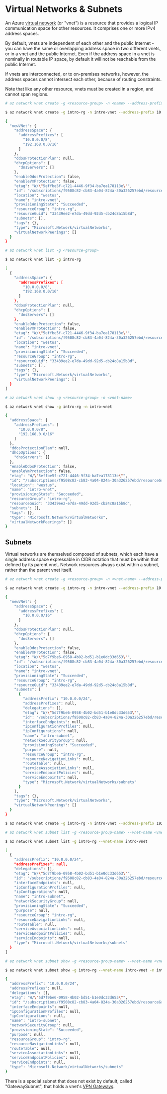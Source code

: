 Virtual Networks & Subnets
==========================
An Azure [virtual network](https://azure.microsoft.com/en-us/documentation/articles/virtual-networks-overview/)
(or "vnet") is a resource that provides a logical IP communication space for
other resources.  It comprises one or more IPv4 address spaces.

By default, vnets are independent of each other and the public Internet - you
can have the same or overlapping address space in two different vnets, or in 
a vnet and the public Internet.  Even if the address space in a vnet is 
nominally in routable IP space, by default it will not be reachable from the 
public Internet.

If vnets are interconnected, or to on-premises networks, however,
the address spaces cannot intersect each other, because of routing constraints.

Note that like any other resource, vnets must be created in a region,
and cannot span regions.

```bash
# az network vnet create -g <resource-group> -n <name> --address-prefix <address-space-csv>

$ az network vnet create -g intro-rg -n intro-vnet --address-prefix 10.0.0.0/8 192.168.0.0/16

{
  "newVNet": {
    "addressSpace": {
      "addressPrefixes": [
        "10.0.0.0/8",
        "192.168.0.0/16"
      ]
    },
    "ddosProtectionPlan": null,
    "dhcpOptions": {
      "dnsServers": []
    },
    "enableDdosProtection": false,
    "enableVmProtection": false,
    "etag": "W/\"5effbe5f-c721-4446-9f34-ba7ea178113e\"",
    "id": "/subscriptions/f9508c82-cb83-4a04-824a-30a326257ebd/resourceGroups/intro-rg/providers/Microsoft.Network/virtualNetworks/intro-vnet",
    "location": "westus",
    "name": "intro-vnet",
    "provisioningState": "Succeeded",
    "resourceGroup": "intro-rg",
    "resourceGuid": "33439ee2-e7da-49dd-92d5-cb24c8a15b8d",
    "subnets": [],
    "tags": {},
    "type": "Microsoft.Network/virtualNetworks",
    "virtualNetworkPeerings": []
  }
}
```

```bash
# az network vnet list -g <resource-group>

$ az network vnet list -g intro-rg

[
  {
    "addressSpace": {
      "addressPrefixes": [
        "10.0.0.0/8",
        "192.168.0.0/16"
      ]
    },
    "ddosProtectionPlan": null,
    "dhcpOptions": {
      "dnsServers": []
    },
    "enableDdosProtection": false,
    "enableVmProtection": false,
    "etag": "W/\"5effbe5f-c721-4446-9f34-ba7ea178113e\"",
    "id": "/subscriptions/f9508c82-cb83-4a04-824a-30a326257ebd/resourceGroups/intro-rg/providers/Microsoft.Network/virtualNetworks/intro-vnet",
    "location": "westus",
    "name": "intro-vnet",
    "provisioningState": "Succeeded",
    "resourceGroup": "intro-rg",
    "resourceGuid": "33439ee2-e7da-49dd-92d5-cb24c8a15b8d",
    "subnets": [],
    "tags": {},
    "type": "Microsoft.Network/virtualNetworks",
    "virtualNetworkPeerings": []
  }
]
```

```bash
# az network vnet show -g <resource-group> -n <vnet-name>

$ az network vnet show -g intro-rg -n intro-vnet

{
  "addressSpace": {
    "addressPrefixes": [
      "10.0.0.0/8",
      "192.168.0.0/16"
    ]
  },
  "ddosProtectionPlan": null,
  "dhcpOptions": {
    "dnsServers": []
  },
  "enableDdosProtection": false,
  "enableVmProtection": false,
  "etag": "W/\"5effbe5f-c721-4446-9f34-ba7ea178113e\"",
  "id": "/subscriptions/f9508c82-cb83-4a04-824a-30a326257ebd/resourceGroups/intro-rg/providers/Microsoft.Network/virtualNetworks/intro-vnet",
  "location": "westus",
  "name": "intro-vnet",
  "provisioningState": "Succeeded",
  "resourceGroup": "intro-rg",
  "resourceGuid": "33439ee2-e7da-49dd-92d5-cb24c8a15b8d",
  "subnets": [],
  "tags": {},
  "type": "Microsoft.Network/virtualNetworks",
  "virtualNetworkPeerings": []
}
```

## Subnets

Virtual networks are themselved composed of subnets, which each have a single
address space expressable in CIDR notation that must be within that defined
by its parent vnet.  Network resources always exist within a subnet, rather
than the parent vnet itself.

```bash
# az network vnet create -g <resource-group> -n <vnet-name> --address-prefix <address-space> --subnet-name <subnet-name> --subnet-prefix <address-space>

$ az network vnet create -g intro-rg -n intro-vnet --address-prefix 10.0.0.0/16 --subnet-name intro-subnet --subnet-prefix 10.0.0.0/24

{
  "newVNet": {
    "addressSpace": {
      "addressPrefixes": [
        "10.0.0.0/16"
      ]
    },
    "ddosProtectionPlan": null,
    "dhcpOptions": {
      "dnsServers": []
    },
    "enableDdosProtection": false,
    "enableVmProtection": false,
    "etag": "W/\"5d7f9be6-0958-4b02-bd51-b1e0dc33d653\"",
    "id": "/subscriptions/f9508c82-cb83-4a04-824a-30a326257ebd/resourceGroups/intro-rg/providers/Microsoft.Network/virtualNetworks/intro-vnet",
    "location": "westus",
    "name": "intro-vnet",
    "provisioningState": "Succeeded",
    "resourceGroup": "intro-rg",
    "resourceGuid": "33439ee2-e7da-49dd-92d5-cb24c8a15b8d",
    "subnets": [
      {
        "addressPrefix": "10.0.0.0/24",
        "addressPrefixes": null,
        "delegations": [],
        "etag": "W/\"5d7f9be6-0958-4b02-bd51-b1e0dc33d653\"",
        "id": "/subscriptions/f9508c82-cb83-4a04-824a-30a326257ebd/resourceGroups/intro-rg/providers/Microsoft.Network/virtualNetworks/intro-vnet/subnets/intro-subnet",
        "interfaceEndpoints": null,
        "ipConfigurationProfiles": null,
        "ipConfigurations": null,
        "name": "intro-subnet",
        "networkSecurityGroup": null,
        "provisioningState": "Succeeded",
        "purpose": null,
        "resourceGroup": "intro-rg",
        "resourceNavigationLinks": null,
        "routeTable": null,
        "serviceAssociationLinks": null,
        "serviceEndpointPolicies": null,
        "serviceEndpoints": null,
        "type": "Microsoft.Network/virtualNetworks/subnets"
      }
    ],
    "tags": {},
    "type": "Microsoft.Network/virtualNetworks",
    "virtualNetworkPeerings": []
  }
}
```

```bash
$ az network vnet create -g intro-rg -n intro-vnet --address-prefix 192.168.0.0/16 --subnet-name intro-subnet2 --subnet-prefix 192.168.0.0/24
```

```bash
# az network vnet subnet list -g <resource-group-name> --vnet-name <vnet-name>

$ az network vnet subnet list -g intro-rg --vnet-name intro-vnet

[
  {
    "addressPrefix": "10.0.0.0/24",
    "addressPrefixes": null,
    "delegations": [],
    "etag": "W/\"5d7f9be6-0958-4b02-bd51-b1e0dc33d653\"",
    "id": "/subscriptions/f9508c82-cb83-4a04-824a-30a326257ebd/resourceGroups/intro-rg/providers/Microsoft.Network/virtualNetworks/intro-vnet/subnets/intro-subnet",
    "interfaceEndpoints": null,
    "ipConfigurationProfiles": null,
    "ipConfigurations": null,
    "name": "intro-subnet",
    "networkSecurityGroup": null,
    "provisioningState": "Succeeded",
    "purpose": null,
    "resourceGroup": "intro-rg",
    "resourceNavigationLinks": null,
    "routeTable": null,
    "serviceAssociationLinks": null,
    "serviceEndpointPolicies": null,
    "serviceEndpoints": null,
    "type": "Microsoft.Network/virtualNetworks/subnets"
  }
]
```

```bash
# az network vnet subnet show -g <resource-group-name> --vnet-name <vnet-name> -n <subnet-name>

$ az network vnet subnet show -g intro-rg --vnet-name intro-vnet -n intro-subnet

{
  "addressPrefix": "10.0.0.0/24",
  "addressPrefixes": null,
  "delegations": [],
  "etag": "W/\"5d7f9be6-0958-4b02-bd51-b1e0dc33d653\"",
  "id": "/subscriptions/f9508c82-cb83-4a04-824a-30a326257ebd/resourceGroups/intro-rg/providers/Microsoft.Network/virtualNetworks/intro-vnet/subnets/intro-subnet",
  "interfaceEndpoints": null,
  "ipConfigurationProfiles": null,
  "ipConfigurations": null,
  "name": "intro-subnet",
  "networkSecurityGroup": null,
  "provisioningState": "Succeeded",
  "purpose": null,
  "resourceGroup": "intro-rg",
  "resourceNavigationLinks": null,
  "routeTable": null,
  "serviceAssociationLinks": null,
  "serviceEndpointPolicies": null,
  "serviceEndpoints": null,
  "type": "Microsoft.Network/virtualNetworks/subnets"
}
```

There is a special subnet that does not exist by default, called 
"GatewaySubnet", that holds a vnet's [VPN Gateways](gateways.md).
